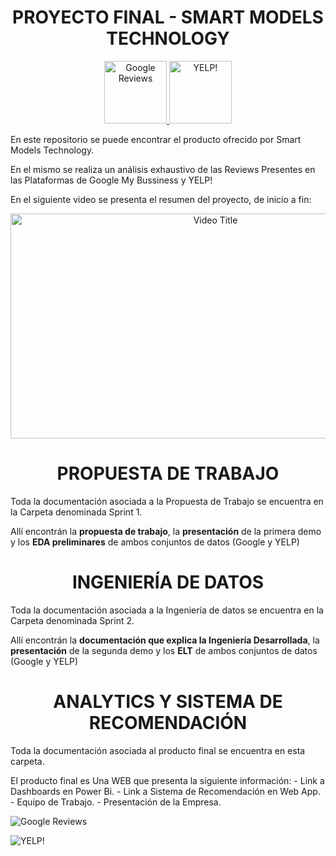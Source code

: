 
<h1 align="center"> PROYECTO FINAL  - SMART MODELS TECHNOLOGY </h1>

<p align="center">
  <a href="https://www.google.com">
    <img src="https://assets-global.website-files.com/602cf6148109ccfeb1d80c49/60d4509851d12743d030a9eb_5c11336dd43b9272273fb4ce_Google-Reviews.jpeg" width="100" alt="Google Reviews"/>
  </a>
  <a href="https://www.yelp.com">
    <img src="https://andesandassociates.com/wp-content/uploads/2019/04/Yelp.png" width="100" alt="YELP!"/>
  </a>
</p>

En este repositorio se puede encontrar el producto ofrecido por Smart Models Technology. 

En el mismo se realiza un análisis exhaustivo de las Reviews Presentes en las Plataformas de Google My Bussiness y YELP!




En el siguiente video se presenta el resumen del proyecto, de inicio a fin: 

<p align="center">
  <a href="https://www.youtube.com/watch?v=aUg0z6dV55Q">
    <img src="https://img.youtube.com/vi/aUg0z6dV55Q/0.jpg" alt="Video Title" width="640" height="360" />
  </a>
</p>


<h1 align="center"> PROPUESTA DE TRABAJO </h1>

Toda la documentación asociada a la Propuesta de Trabajo se encuentra en la Carpeta denominada Sprint 1. 

Allí encontrán la **propuesta de trabajo**, la **presentación** de la primera demo y los **EDA preliminares** de ambos conjuntos de datos (Google y YELP)


<h1 align="center"> INGENIERÍA DE DATOS </h1>

Toda la documentación asociada a la Ingeniería de datos se encuentra en la Carpeta denominada Sprint 2.  

Allí encontrán la **documentación que explica la Ingeniería Desarrollada**, la **presentación** de la segunda demo y los **ELT** de ambos conjuntos de datos (Google y YELP)



<h1 align="center"> ANALYTICS Y SISTEMA DE RECOMENDACIÓN </h1>

Toda la documentación asociada al producto final se encuentra en esta carpeta. 

El producto final es Una WEB que presenta la siguiente información: 
                                                            - Link a Dashboards en Power Bi. 
                                                            - Link a Sistema de Recomendación en Web App. 
                                                            - Equipo de Trabajo. 
                                                            - Presentación de la Empresa. 
                                                  


![Google Reviews](https://assets-global.website-files.com/602cf6148109ccfeb1d80c49/60d4509851d12743d030a9eb_5c11336dd43b9272273fb4ce_Google-Reviews.jpeg)

![YELP!](https://andesandassociates.com/wp-content/uploads/2019/04/Yelp.png)




